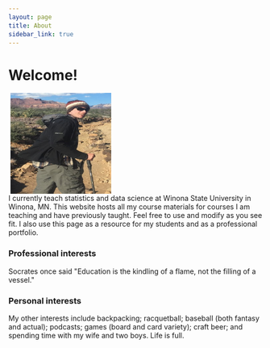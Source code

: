 ```yaml
---
layout: page
title: About
sidebar_link: true
---
```


<h1> Welcome!  </h1>


<img src="gc.PNG" align = "right" alt="Smiley face" height="200" width="200" hspace="300">

<p> I currently teach statistics and data science at Winona State University in Winona, MN.  This website hosts all my course materials
for courses I am teaching and have previously taught.  Feel free to use and modify as you see fit.  I also use this page as a resource for my students
and as a professional portfolio. </p>

<h3> Professional interests </h3> 

Socrates once said "Education is the kindling of a flame, not the filling of a vessel."  

<h3> Personal interests </h3> 
<p> My other interests include backpacking; racquetball; baseball (both fantasy and actual); podcasts; games (board and card variety); craft beer; and spending time with my wife and two boys.  Life is full.</p>
